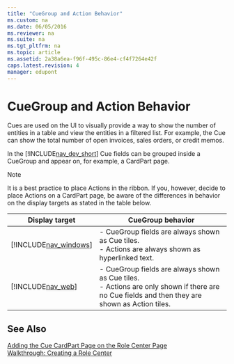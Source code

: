 ```yaml
---
title: "CueGroup and Action Behavior"
ms.custom: na
ms.date: 06/05/2016
ms.reviewer: na
ms.suite: na
ms.tgt_pltfrm: na
ms.topic: article
ms.assetid: 2a38a6ea-f96f-495c-86e4-cf4f7264e42f
caps.latest.revision: 4
manager: edupont
---
```

# CueGroup and Action Behavior
Cues are used on the UI to visually provide a way to show the number of entities in a table and view the entities in a filtered list. For example, the Cue can show the total number of open invoices, sales orders, or credit memos.  
  
 In the [!INCLUDE[nav_dev_short](../dynamics-nav/includes/nav_dev_short_md.md)] Cue fields can be grouped inside a CueGroup and appear on, for example, a CardPart page.  
  
> [!NOTE]  
>  It is a best practice to place Actions in the ribbon. If you, however, decide to place Actions on a CardPart page, be aware of the differences in behavior on the display targets as stated in the table below.  
  
|Display target|CueGroup behavior|  
|--------------------|-----------------------|  
|[!INCLUDE[nav_windows](../dynamics-nav/includes/nav_windows_md.md)]|-   CueGroup fields are always shown as Cue tiles.<br />-   Actions are always shown as hyperlinked text.|  
|[!INCLUDE[nav_web](../dynamics-nav/includes/nav_web_md.md)]|-   CueGroup fields are always shown as Cue tiles.<br />-   Actions are only shown if there are no Cue fields and then they are shown as Action tiles.|  
  
## See Also  
 [Adding the Cue CardPart Page on the Role Center Page](../Topic/Walkthrough:%20Creating%20a%20Cue%20Based%20on%20a%20FlowField.md#AddingCuePartToRoleCenter)   
 [Walkthrough: Creating a Role Center](../Topic/Walkthrough:%20Creating%20a%20Role%20Center.md)